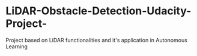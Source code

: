 # LiDAR-Obstacle-Detection-Udacity-Project-
Project based on LiDAR functionalities and it's application in Autonomous Learning
